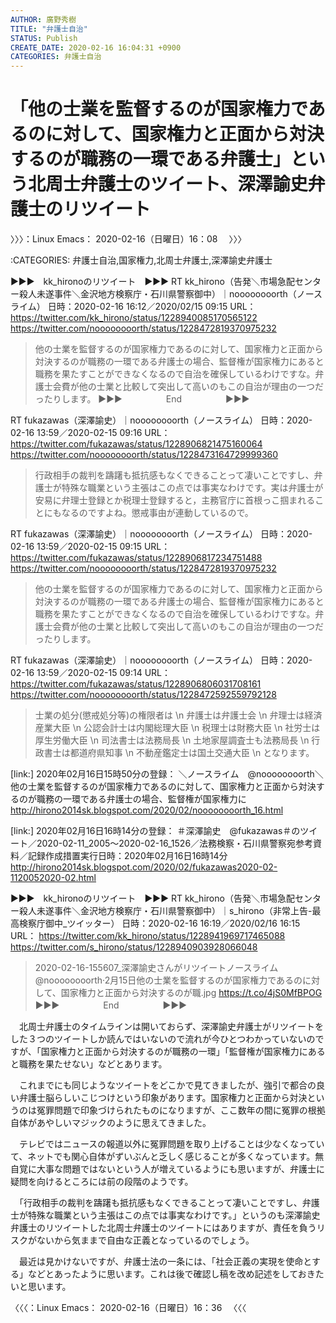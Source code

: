 ```yaml
---
AUTHOR: 廣野秀樹
TITLE: "弁護士自治"
STATUS: Publish
CREATE_DATE: 2020-02-16 16:04:31 +0900
CATEGORIES: 弁護士自治
---
```


# 「他の士業を監督するのが国家権力であるのに対して、国家権力と正面から対決するのが職務の一環である弁護士」という北周士弁護士のツイート、深澤諭史弁護士のリツイート

〉〉〉：Linux Emacs： 2020-02-16（日曜日）16：08　 〉〉〉

:CATEGORIES: 弁護士自治,国家権力,北周士弁護士,深澤諭史弁護士

▶▶▶　kk_hironoのリツイート　▶▶▶
RT kk_hirono（告発＼市場急配センター殺人未遂事件＼金沢地方検察庁・石川県警察御中）｜noooooooorth（ノースライム） 日時：2020-02-16 16:12／2020/02/15 09:15 URL： https://twitter.com/kk_hirono/status/1228940085170565122 https://twitter.com/noooooooorth/status/1228472819370975232
> 他の士業を監督するのが国家権力であるのに対して、国家権力と正面から対決するのが職務の一環である弁護士の場合、監督権が国家権力にあると職務を果たすことができなくなるので自治を確保しているわけですな。弁護士会費が他の士業と比較して突出して高いのもこの自治が理由の一つだったりします。
▶▶▶　　　　　End　　　　　▶▶▶

RT fukazawas（深澤諭史）｜noooooooorth（ノースライム） 日時：2020-02-16 13:59／2020-02-15 09:16 URL： https://twitter.com/fukazawas/status/1228906821475160064 https://twitter.com/noooooooorth/status/1228473164729999360
> 行政相手の裁判を躊躇も抵抗感もなくできることって凄いことですし、弁護士が特殊な職業という主張はこの点では事実なわけです。実は弁護士が安易に弁理士登録とか税理士登録すると，主務官庁に首根っこ掴まれることにもなるのですよね。懲戒事由が連動しているので。

RT fukazawas（深澤諭史）｜noooooooorth（ノースライム） 日時：2020-02-16 13:59／2020-02-15 09:15 URL： https://twitter.com/fukazawas/status/1228906817234751488 https://twitter.com/noooooooorth/status/1228472819370975232
> 他の士業を監督するのが国家権力であるのに対して、国家権力と正面から対決するのが職務の一環である弁護士の場合、監督権が国家権力にあると職務を果たすことができなくなるので自治を確保しているわけですな。弁護士会費が他の士業と比較して突出して高いのもこの自治が理由の一つだったりします。

RT fukazawas（深澤諭史）｜noooooooorth（ノースライム） 日時：2020-02-16 13:59／2020-02-15 09:14 URL： https://twitter.com/fukazawas/status/1228906806031708161 https://twitter.com/noooooooorth/status/1228472592559792128
> 士業の処分(懲戒処分等)の権限者は \n 弁護士は弁護士会 \n 弁理士は経済産業大臣 \n 公認会計士は内閣総理大臣 \n 税理士は財務大臣 \n 社労士は厚生労働大臣 \n 司法書士は法務局長 \n 土地家屋調査士も法務局長 \n 行政書士は都道府県知事 \n 不動産鑑定士は国土交通大臣 \n となります。

[link:] 2020年02月16日15時50分の登録： ＼ノースライム　@noooooooorth＼他の士業を監督するのが国家権力であるのに対して、国家権力と正面から対決するのが職務の一環である弁護士の場合、監督権が国家権力に http://hirono2014sk.blogspot.com/2020/02/noooooooorth_16.html

[link:] 2020年02月16日16時14分の登録： ＃深澤諭史　@fukazawas＃のツイート／2020-02-11_2005〜2020-02-16_1526／法務検察・石川県警察宛参考資料／記録作成措置実行日時：2020年02月16日16時14分 http://hirono2014sk.blogspot.com/2020/02/fukazawas2020-02-1120052020-02.html

▶▶▶　kk_hironoのリツイート　▶▶▶
RT kk_hirono（告発＼市場急配センター殺人未遂事件＼金沢地方検察庁・石川県警察御中）｜s_hirono（非常上告-最高検察庁御中_ツイッター） 日時：2020-02-16 16:19／2020/02/16 16:15 URL： https://twitter.com/kk_hirono/status/1228941969717465088 https://twitter.com/s_hirono/status/1228940903928066048
> 2020-02-16-155607_深澤諭史さんがリツイートノースライム@noooooooorth·2月15日他の士業を監督するのが国家権力であるのに対して、国家権力と正面から対決するのが職.jpg https://t.co/4jS0MfBPOG
▶▶▶　　　　　End　　　　　▶▶▶

　北周士弁護士のタイムラインは開いておらず、深澤諭史弁護士がリツイートをした３つのツイートしか読んではいないので流れが今ひとつわかっていないのですが、「国家権力と正面から対決するのが職務の一環」「監督権が国家権力にあると職務を果たせない」などとあります。

　これまでにも同じようなツイートをどこかで見てきましたが、強引で都合の良い弁護士脳らしいこじつけという印象があります。国家権力と正面から対決というのは冤罪問題で印象づけられたものになりますが、ここ数年の間に冤罪の根拠自体があやしいマジックのように思えてきました。

　テレビではニュースの報道以外に冤罪問題を取り上げることは少なくなっていて、ネットでも関心自体がずいぶんと乏しく感じることが多くなっています。無自覚に大事な問題ではないという人が増えているようにも思いますが、弁護士に疑問を向けるところには前の段階のようです。

　「行政相手の裁判を躊躇も抵抗感もなくできることって凄いことですし、弁護士が特殊な職業という主張はこの点では事実なわけです。」というのも深澤諭史弁護士のリツイートした北周士弁護士のツイートにはありますが、責任を負うリスクがないから気ままで自由な正義となっているのでしょう。

　最近は見かけないですが、弁護士法の一条には、「社会正義の実現を使命とする」などとあったように思います。これは後で確認し稿を改め記述をしておきたいと思います。

〈〈〈：Linux Emacs： 2020-02-16（日曜日）16：36 　〈〈〈

